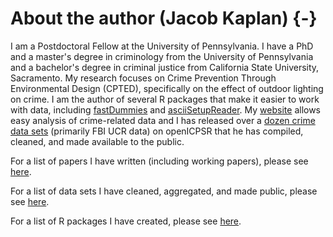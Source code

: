 # About the author (Jacob Kaplan) {-}

I am a Postdoctoral Fellow at the University of Pennsylvania. I have a PhD and a master's degree in criminology from the University of Pennsylvania and a bachelor's degree in criminal justice from California State University, Sacramento. My research focuses on Crime Prevention Through Environmental Design (CPTED), specifically on the effect of outdoor lighting on crime. I am the author of several R packages that make it easier to work with data, including  [fastDummies](https://jacobkap.github.io/fastDummies/) and [asciiSetupReader](https://jacobkap.github.io/asciiSetupReader/). My [website](http://jacobdkaplan.com/) allows easy analysis of crime-related data and I has released over a [dozen crime data sets](http://jacobdkaplan.com/data.html) (primarily FBI UCR data) on openICPSR that he has compiled, cleaned, and made available to the public.


For a list of papers I have written (including working papers), please see [here](http://jacobdkaplan.com/research.html).

For a list of data sets I have cleaned, aggregated, and made public, please see [here](http://jacobdkaplan.com/data.html).

For a list of R packages I have created, please see [here](http://jacobdkaplan.com/packages/html).
